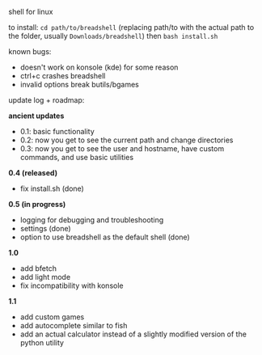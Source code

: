 shell for linux

to install:
`cd path/to/breadshell` (replacing path/to with the actual path to the folder, usually `Downloads/breadshell`)
then `bash install.sh`


known bugs:
- doesn't work on konsole (kde) for some reason
- ctrl+c crashes breadshell
- invalid options break butils/bgames


update log + roadmap:

**ancient updates**

- 0.1: basic functionality
- 0.2: now you get to see the current path and change directories
- 0.3: now you get to see the user and hostname, have custom commands, and use basic utilities

**0.4 (released)**

- fix install.sh (done)

**0.5 (in progress)**

- logging for debugging and troubleshooting
- settings (done)
- option to use breadshell as the default shell (done)

**1.0**

- add bfetch
- add light mode
- fix incompatibility with konsole

**1.1**

- add custom games
- add autocomplete similar to fish
- add an actual calculator instead of a slightly modified version of the python utility
